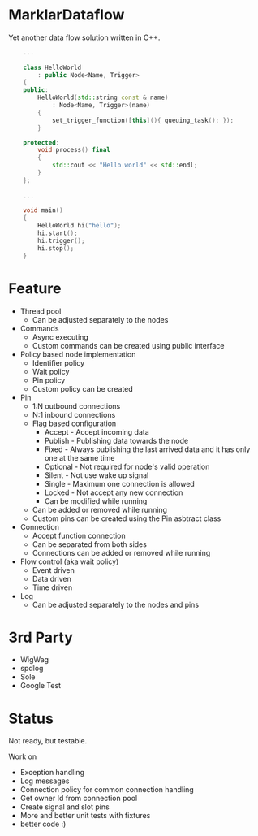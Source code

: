 # MarklarDataflow
Yet another data flow solution written in C++.

```cpp
    ...
    
    class HelloWorld
        : public Node<Name, Trigger>
    {
    public:
        HelloWorld(std::string const & name)
            : Node<Name, Trigger>(name)
        {
            set_trigger_function([this](){ queuing_task(); });
        }

    protected:
        void process() final
        {
            std::cout << "Hello world" << std::endl;
        }
    };
    
    ...
    
    void main()
    {
        HelloWorld hi("hello");
        hi.start();
        hi.trigger();
        hi.stop();
    }
```

# Feature
 - Thread pool
   + Can be adjusted separately to the nodes
 - Commands
   + Async executing
   + Custom commands can be created using public interface
 - Policy based node implementation
   + Identifier policy
   + Wait policy
   + Pin policy
   + Custom policy can be created
 - Pin
   + 1:N outbound connections
   + N:1 inbound connections
   + Flag based configuration
     - Accept - Accept incoming data
     - Publish - Publishing data towards the node
     - Fixed - Always publishing the last arrived data and it has only one at the same time
     - Optional - Not required for node's valid operation
     - Silent - Not use wake up signal
     - Single - Maximum one connection is allowed
     - Locked - Not accept any new connection
     - Can be modified while running
   + Can be added or removed while running
   + Custom pins can be created using the Pin asbtract class
 - Connection
   + Accept function connection
   + Can be separated from both sides
   + Connections can be added or removed while running
 - Flow control (aka wait policy)
   + Event driven
   + Data driven
   + Time driven
 - Log
   + Can be adjusted separately to the nodes and pins

# 3rd Party
 - WigWag
 - spdlog
 - Sole
 - Google Test

# Status
Not ready, but testable.

Work on
 - Exception handling
 - Log messages
 - Connection policy for common connection handling
 - Get owner Id from connection pool
 - Create signal and slot pins
 - More and better unit tests with fixtures
 - better code :)
